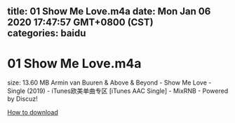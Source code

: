 
title: 01 Show Me Love.m4a
date: Mon Jan 06 2020 17:47:57 GMT+0800 (CST)    
categories: baidu
---

# 01 Show Me Love.m4a
size: 13.60 MB
 Armin van Buuren & Above & Beyond - Show Me Love - Single (2019) - iTunes欧美单曲专区 [iTunes AAC Single] - MixRNB - Powered by Discuz!
 

[How to download](https://bpcam.bemobtrk.com/go/2ceec3aa-1ca2-46d6-b9ff-aaa5c184517c?jno=1654)